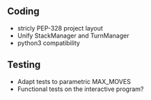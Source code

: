 Coding
------

* stricly PEP-328 project layout 
* Unify StackManager and TurnManager
* python3 compatibility

Testing
-------

* Adapt tests to parametric MAX_MOVES
* Functional tests on the interactive program?
